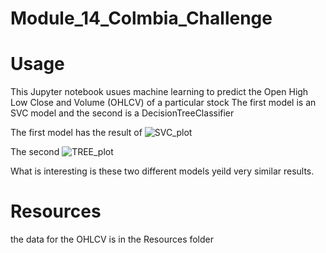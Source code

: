 # Module_14_Colmbia_Challenge

# Usage 

This Jupyter notebook usues machine learning to predict the Open High Low Close and Volume (OHLCV) of a particular stock
The first model is an SVC model and the second is a DecisionTreeClassifier

The first model has the result of 
![SVC_plot](https://github.com/EthernetWink/Module_14_Colmbia_Challenge/assets/91394235/028eb5fd-e91d-4118-9417-5c2e12003348)




The second
![TREE_plot](https://github.com/EthernetWink/Module_14_Colmbia_Challenge/assets/91394235/aa38f191-facf-4bb9-a0c2-920b446e83b7)

What is interesting is these two different models yeild very similar results.

# Resources

the data for the OHLCV is in the Resources folder

